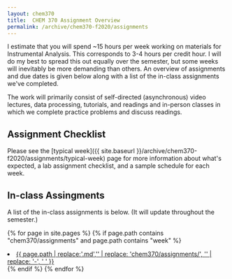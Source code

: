 ```yaml
---
layout: chem370
title:  CHEM 370 Assignment Overview
permalink: /archive/chem370-f2020/assignments
---
```


I estimate that you will spend ~15 hours per week working on materials for Instrumental Analysis.  This corresponds to 3-4 hours per credit hour.  I will do my best to spread this out equally over the semester, but some weeks will inevitably be more demanding than others.  An overview of assignments and due dates is given below along with a list of the in-class assignments we've completed.

The work will primarily consist of self-directed (asynchronous) video lectures, data processing, tutorials, and readings and in-person classes in which we complete practice problems and discuss readings.

## Assignment Checklist

Please see the [typical week]({{ site.baseurl }}/archive/chem370-f2020/assignments/typical-week) page for more information about what's expected, a lab assignment checklist, and a sample schedule for each week.

## In-class Assingments

A list of the in-class assignments is below.  (It will update throughout the semester.)

{% for page in site.pages %}
  {% if page.path contains "chem370/assignments" and page.path contains "week"  %}
   <li> <a href = "{{ site.baseurl }}/{{ page.path | replace:'.md','' }}">{{ page.path | replace:'.md','' | replace: 'chem370/assignments/', '' | replace: '-', ' ' }}</a> </li>
  {% endif %}
{% endfor %}
